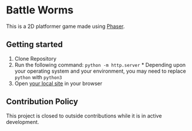 # Battle Worms
This is a 2D platformer game made using [Phaser](https://phaser.io/).

## Getting started
1. Clone Repository 
1. Run the following command: `python -m http.server`
        * Depending upon your operating system and your environment, you may need to replace `python` with `python3`
1. Open [your local site](http://localhost:8000/) in your browser

## Contribution Policy
This project is closed to outside contributions while it is in active development.
